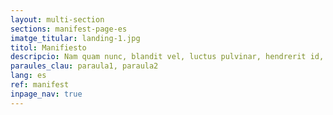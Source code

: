 ```yaml
---
layout: multi-section
sections: manifest-page-es
imatge_titular: landing-1.jpg
titol: Manifiesto
descripcio: Nam quam nunc, blandit vel, luctus pulvinar, hendrerit id, lorem.
paraules_clau: paraula1, paraula2
lang: es
ref: manifest
inpage_nav: true
---
```

